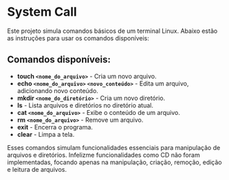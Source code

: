 # System Call

Este projeto simula comandos básicos de um terminal Linux. Abaixo estão as instruções para usar os comandos disponíveis:

## Comandos disponíveis:

- **touch `<nome_do_arquivo>`** - Cria um novo arquivo.
- **echo `<nome_do_arquivo>` `<novo_conteúdo>`** - Edita um arquivo, adicionando novo conteúdo.
- **mkdir `<nome_do_diretório>`** - Cria um novo diretório.
- **ls** - Lista arquivos e diretórios no diretório atual.
- **cat `<nome_do_arquivo>`** - Exibe o conteúdo de um arquivo.
- **rm `<nome_do_arquivo>`** - Remove um arquivo.
- **exit** - Encerra o programa.
- **clear** - Limpa a tela.

Esses comandos simulam funcionalidades essenciais para manipulação de arquivos e diretórios.
Infelizme funcionalidades como CD não foram implementadas, focando apenas na manipulação, criação, remoção, edição e leitura de arquivos.
